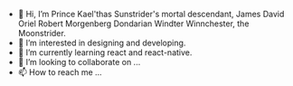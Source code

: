 - 👋 Hi, I’m Prince Kael'thas Sunstrider's mortal descendant, James David Oriel Robert Morgenberg Dondarian Windter Winnchester, the Moonstrider.
- 👀 I’m interested in designing and developing.
- 🌱 I’m currently learning react and react-native.
- 💞️ I’m looking to collaborate on ...
- 📫 How to reach me ...

<!---
Moonstrider/Moonstrider is a ✨ special ✨ repository because its `README.md` (this file) appears on your GitHub profile.
You can click the Preview link to take a look at your changes.
--->
